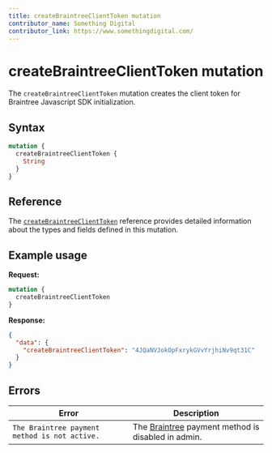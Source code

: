 ```yaml
---
title: createBraintreeClientToken mutation
contributor_name: Something Digital
contributor_link: https://www.somethingdigital.com/
---
```


# createBraintreeClientToken mutation

The `createBraintreeClientToken` mutation creates the client token for Braintree Javascript SDK initialization.

## Syntax

```graphql
mutation {
  createBraintreeClientToken {
    String
  }
}
```

## Reference

The [`createBraintreeClientToken`](https://developer.adobe.com/commerce/webapi/graphql-api/index.html#mutation-createBraintreeClientToken) reference provides detailed information about the types and fields defined in this mutation.

## Example usage

**Request:**

```graphql
mutation {
  createBraintreeClientToken
}
```

**Response:**

```json
{
  "data": {
    "createBraintreeClientToken": "4JQaNVJokOpFxrykGVvYrjhiNv9qt31C"
  }
}
```

## Errors

Error | Description
--- | ---
`The Braintree payment method is not active.` | The [Braintree](https://docs.magento.com/m2/ee/user_guide/payment/braintree.html) payment method is disabled in admin.
